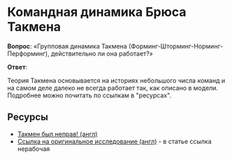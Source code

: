 # Командная динамика Брюса Такмена

**Вопрос**: «Групповая динамика Такмена (Форминг-Шторминг-Норминг-Перформинг), действительно ли она работает?»

**Ответ**:

Теория Такмена основывается на историях небольшого числа команд и на самом деле далеко не всегда
работает так, как описано в модели. Подробнее можно почитать по ссылкам в "ресурсах".

## Ресурсы

- [Такмен был неправ! (англ)](https://onbelay.co/articles/2017/5/5/tuckman-was-wrong)
- [Ссылка на оригинальное исследование (англ)](https://apps.dtic.mil/dtic/tr/fulltext/u2/a493549.pdf) - в статье ссылка нерабочая
